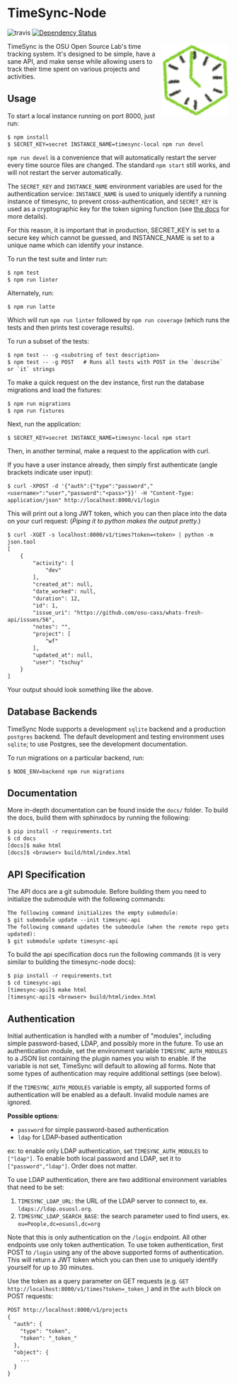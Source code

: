 TimeSync-Node
==============

![travis](https://travis-ci.org/osuosl/timesync-node.svg?branch=develop) [![Dependency Status](https://david-dm.org/osuosl/timesync-node.svg)](https://david-dm.org/osuosl/timesync-node)

<img align="right" style="padding: 5px;" src="/timesync-node.png?raw=true" />

TimeSync is the OSU Open Source Lab's time tracking system. It's designed to be
simple, have a sane API, and make sense while allowing users to track their
time spent on various projects and activities.

Usage
-----

To start a local instance running on port 8000, just run:

```
$ npm install
$ SECRET_KEY=secret INSTANCE_NAME=timesync-local npm run devel
```

``npm run devel`` is a convenience that will automatically restart the server
every time source files are changed. The standard ``npm start`` still works,
and will not restart the server automatically.

The ``SECRET_KEY`` and ``INSTANCE_NAME`` environment variables are used for
the authentication service: ``INSTANCE_NAME`` is used to uniquely identify a
running instance of timesync, to prevent cross-authentication, and
``SECRET_KEY`` is used as a cryptographic key for the token signing function
(see [the docs](https://github.com/osuosl/timesync) for more details).

For this reason, it is important that in production, SECRET_KEY is set to a
secure key which cannot be guessed, and INSTANCE_NAME is set to a unique name
which can identify your instance.

To run the test suite and linter run:

```
$ npm test
$ npm run linter
```

Alternately, run:

```
$ npm run latte
```

Which will run ``npm run linter`` followed by ``npm run coverage`` (which runs
the tests and then prints test coverage results).

To run a subset of the tests:

```
$ npm test -- -g <substring of test description>
$ npm test -- -g POST   # Runs all tests with POST in the `describe` or `it` strings
```

To make a quick request on the dev instance, first run the database migrations
and load the fixtures:

```
$ npm run migrations
$ npm run fixtures
```

Next, run the application:

```
$ SECRET_KEY=secret INSTANCE_NAME=timesync-local npm start
```

Then, in another terminal, make a request to the application with curl.

If you have a user instance already, then simply first authenticate (angle
brackets indicate user input):

```
$ curl -XPOST -d '{"auth":{"type":"password","<username>":"user","password":"<pass>"}}' -H "Content-Type: application/json" http://localhost:8000/v1/login
```

This will print out a long JWT token, which you can then place into the data on
your curl request:
(*Piping it to python makes the output pretty.*)

```
$ curl -XGET -s localhost:8000/v1/times?token=<token> | python -m json.tool
[
    {
        "activity": [
            "dev"
        ],
        "created_at": null,
        "date_worked": null,
        "duration": 12,
        "id": 1,
        "issue_uri": "https://github.com/osu-cass/whats-fresh-api/issues/56",
        "notes": "",
        "project": [
            "wf"
        ],
        "updated_at": null,
        "user": "tschuy"
    }
]

```

Your output should look something like the above.

Database Backends
-----------------

TimeSync Node supports a development ``sqlite`` backend and a production
``postgres`` backend. The default development and testing environment uses
``sqlite``; to use Postgres, see the development documentation.

To run migrations on a particular backend, run:

```
$ NODE_ENV=backend npm run migrations
```

Documentation
-------------

More in-depth documentation can be found inside the ``docs/`` folder. To build
the docs, build them with sphinxdocs by running the following:

```
$ pip install -r requirements.txt
$ cd docs
[docs]$ make html
[docs]$ <browser> build/html/index.html
```

API Specification
------------------

The API docs are a git submodule. Before building them you need to initialize
the submodule with the following commands:

```
The following command initializes the empty submodule:
$ git submodule update --init timesync-api
The following command updates the submodule (when the remote repo gets updated):
$ git submodule update timesync-api
```

To build the api specification docs run the following commands (it is very
similar to building the timesync-node docs):

```
$ pip install -r requirements.txt
$ cd timesync-api
[timesync-api]$ make html
[timesync-api]$ <browser> build/html/index.html
```

Authentication
--------------

Initial authentication is handled with a number of "modules", including simple
password-based, LDAP, and possibly more in the future. To use an authentication
module, set the environment variable ``TIMESYNC_AUTH_MODULES`` to a JSON list
containing the plugin names you wish to enable. If the variable is not set,
TimeSync will default to allowing all forms. Note that some types of
authentication may require additional settings (see below).

If the ``TIMESYNC_AUTH_MODULES`` variable is empty, all supported forms of
authentication will be enabled as a default. Invalid module names are ignored.

**Possible options**:
  * ``password`` for simple password-based authentication
  * ``ldap`` for LDAP-based authentication

ex: to enable only LDAP authentication, set ``TIMESYNC_AUTH_MODULES`` to
``["ldap"]``. To enable both local password and LDAP, set it to
``["password","ldap"]``. Order does not matter.

To use LDAP authentication, there are two additional environment variables that
need to be set:

1. ``TIMESYNC_LDAP_URL``: the URL of the LDAP server to connect to, ex.
  ``ldaps://ldap.osuosl.org``.
2. ``TIMESYNC_LDAP_SEARCH_BASE``: the search parameter used to find users,
  ex. ``ou=People,dc=osuosl,dc=org``

Note that this is only authentication on the ``/login`` endpoint. All other
endpoints use only token authentication. To use token authentication, first
POST to ``/login`` using any of the above supported forms of authentication.
This will return a JWT token which you can then use to uniquely identify
yourself for up to 30 minutes.

Use the token as a query parameter on GET requests (e.g. ``GET
http://localhost:8000/v1/times?token=_token_``) and in the ``auth`` block on
POST requests:

```
POST http://localhost:8000/v1/projects
{
  "auth": {
    "type": "token",
    "token": "_token_"
  },
  "object": {
    ...
  }
}
```
